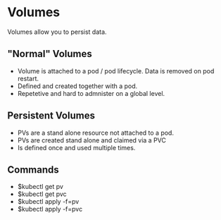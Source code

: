 # Volumes

Volumes allow you to persist data.

## "Normal" Volumes

- Volume is attached to a pod / pod lifecycle. Data is removed on pod restart.
- Defined and created together with a pod.
- Repetetive and hard to admnister on a global level.

## Persistent Volumes

- PVs are a stand alone resource not attached to a pod.
- PVs are created stand alone and claimed via a PVC
- Is defined once and used multiple times.

## Commands

- $kubectl get pv
- $kubectl get pvc
- $kubectl apply -f=pv
- $kubectl apply -f=pvc
